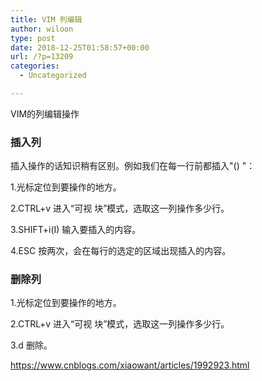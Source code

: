 ```yaml
---
title: VIM 列编辑
author: wiloon
type: post
date: 2018-12-25T01:58:57+00:00
url: /?p=13209
categories:
  - Uncategorized

---
```

VIM的列编辑操作

### 插入列

插入操作的话知识稍有区别。例如我们在每一行前都插入"() "：
  
1.光标定位到要操作的地方。
  
2.CTRL+v 进入“可视 块”模式，选取这一列操作多少行。
  
3.SHIFT+i(I) 输入要插入的内容。
  
4.ESC 按两次，会在每行的选定的区域出现插入的内容。

### 删除列

1.光标定位到要操作的地方。
  
2.CTRL+v 进入“可视 块”模式，选取这一列操作多少行。
  
3.d 删除。

https://www.cnblogs.com/xiaowant/articles/1992923.html